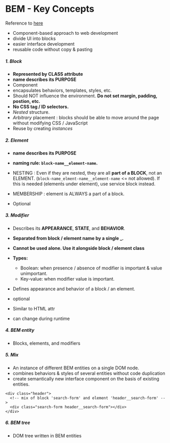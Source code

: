 # BEM - Key Concepts

Reference to [here](https://en.bem.info/methodology/quick-start/)

* Component-based approach to web development
* divide UI into blocks
* easier interface development
* reusable code without copy & pasting

##### 1. Block

* **Represented by CLASS attribute**
* **name describes its PURPOSE**
* Component
* encapsulates behaviors, templates, styles, etc.
* Should NOT influence the environment. **Do not set margin, padding, postion, etc.**
* **No CSS tag / ID selectors.**
* *Nested* structure.
* *Arbitrary* placement : blocks should be able to move around the page without modifying CSS / JavaScript
* Reuse by creating *instances*

##### 2. Element

* **name describes its PURPOSE**
* **naming rule: `block-name__element-name`.**

* NESTING : Even if they are nested, they are all **part of a BLOCK**, not an ELEMENT. (`block-name_elment-name__element-name` <= not allowed). If this is needed (elements under element), use service block instead.
* MEMBERSHIP : element is ALWAYS a part of a block.
* Optional

##### 3. Modifier
* Describes its **APPEARANCE**, **STATE**, and **BEHAVIOR**.
* **Separated from block / element name by a single _.**
* **Cannot be used alone. Use it alongside block / element class**
* **Types:**
  * Boolean: when presence / absence of modifier is important & value unimportant.
  * Key-value: when modifier value is important.

* Defines appearance and behavior of a block / an element.
* optional
* Similar to HTML attr
* can change during runtime

##### 4. BEM entity
* Blocks, elements, and modifiers

##### 5. Mix
* An instance of different BEM entities on a single DOM node.
* combines behaviors & styles of several entities without code duplication
* create semantically new interface component on the basis of existing entities.
```HTML5
<div class="header">
  <!-- mix of block 'search-form' and element 'header__search-form' -->
  <div class="search-form header__search-form"></div>
</div>
```

##### 6. BEM tree
* DOM tree written in BEM entities

